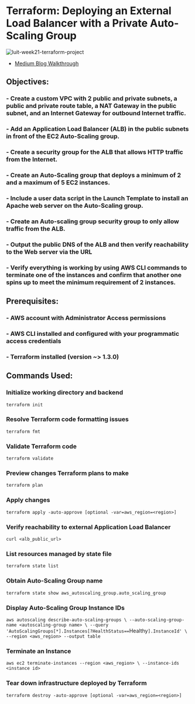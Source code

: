 # Terraform: Deploying an External Load Balancer with a Private Auto-Scaling Group

![luit-week21-terraform-project](https://user-images.githubusercontent.com/116639830/222899916-7f79e46f-c32f-448a-942a-63265cb82387.png)

- [Medium Blog Walkthrough](https://medium.com/towards-aws/terraform-deploying-an-external-load-balancer-with-a-private-auto-scaling-group-ef709990d5a7 "<terraform-deploying-an-external-load-balancer-with-a-private-auto-scaling-group-ef709990d5a7> Medium Blog Walkthrough")

## Objectives:
    
### - Create a custom VPC with 2 public and private subnets, a public and private route table, a NAT Gateway in the public subnet, and an Internet Gateway for outbound Internet traffic.
### - Add an Application Load Balancer (ALB) in the public subnets in front of the EC2 Auto-Scaling group.
### - Create a security group for the ALB that allows HTTP traffic from the Internet.
### - Create an Auto-Scaling group that deploys a minimum of 2 and a maximum of 5 EC2 instances.
### - Include a user data script in the Launch Template to install an Apache web server on the Auto-Scaling group.
### - Create an Auto-scaling group security group to only allow traffic from the ALB.
### - Output the public DNS of the ALB and then verify reachability to the Web server via the URL
### - Verify everything is working by using AWS CLI commands to terminate one of the instances and confirm that another one spins up to meet the minimum requirement of 2 instances.

## Prerequisites:

### - AWS account with Administrator Access permissions
### - AWS CLI installed and configured with your programmatic access credentials
### - Terraform installed (version ~> 1.3.0)

## Commands Used:

### Initialize working directory and backend
`terraform init`

### Resolve Terraform code formatting issues
`terraform fmt`

### Validate Terraform code
`terraform validate`

### Preview changes Terraform plans to make
`terraform plan`

### Apply changes
`terraform apply -auto-approve [optional -var=aws_region=<region>]`

### Verify reachability to external Application Load Balancer
`curl <alb_public_url>`

### List resources managed by state file
`terraform state list`

### Obtain Auto-Scaling Group name
`terraform state show aws_autoscaling_group.auto_scaling_group`

### Display Auto-Scaling Group Instance IDs
`aws autoscaling describe-auto-scaling-groups \
--auto-scaling-group-name <autoscaling-group name> \
--query 'AutoScalingGroups[*].Instances[?HealthStatus==`Healthy`].InstanceId' \
--region <aws_region> --output table`

### Terminate an Instance 
`aws ec2 terminate-instances --region <aws_region> \
--instance-ids <instance id>`

### Tear down infrastructure deployed by Terraform
`terraform destroy -auto-approve [optional -var=aws_region=<region>]`
